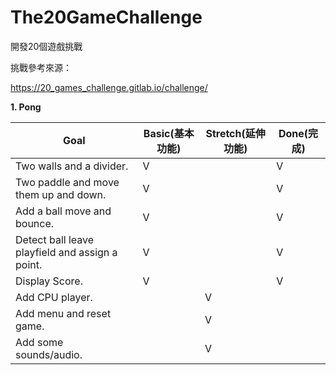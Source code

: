 # The20GameChallenge
開發20個遊戲挑戰

挑戰參考來源：

https://20_games_challenge.gitlab.io/challenge/



**1. Pong**

| Goal                                            | Basic(基本功能) | Stretch(延伸功能) | Done(完成) |
| ----------------------------------------------- | --------------- | ----------------- | ---------- |
| Two walls and a divider.                        | V               |                   | V          |
| Two paddle and move them up and down.           | V               |                   | V          |
| Add a ball move and bounce.                     | V               |                   | V          |
| Detect ball leave playfield and assign a point. | V               |                   | V          |
| Display Score.                                  | V               |                   | V          |
| Add CPU player.                                 |                 | V                 |            |
| Add menu and reset game.                        |                 | V                 |            |
| Add some sounds/audio.                          |                 | V                 |            |



